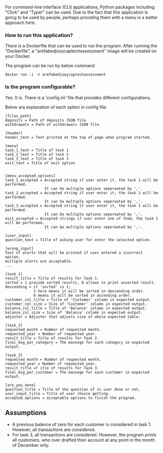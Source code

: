 For command-line interface (CLI) applications, 
Python packages including "Click" and "Typer" can be used. 
Due to the fact that this application is going to be used by people, 
perhaps providing them with a menu is a better approach here. 


### How to run this application?

There is a Dockerfile that can be used to run the program. After running the "Dockerfile",
a "arefabedjooycaptechassessment" image will be created on your Docker.

The program can be run by below command

```
docker run -i -t arefabedjooycaptechassessment
```


### Is the program configurable?

Yes. It is. There is a 'config.ini' file that provides different configurations.

Below are explanation of each option in config file:

```
[files_path]
deposits = Path of deposits JSON file
withdrawals = Path of withdrawals JSON file

[header]
header_text = Text printed at the top of page when program started.

[menu]
task_1_text = Title of task 1
task_2_text = Title of task 2
task_3_text = Title of task 3
exit_text = Title of exit option


[menu_accepted_options]
task_1_accepted = Accepted string if user enter it, the task 1 will be performed. 
                  It can be multiple options sepereated by ','.
task_2_accepted = Accepted string if user enter it, the task 1 will be performed. 
                  It can be multiple options sepereated by ','.
task_3_accepted = Accepted string if user enter it, the task 1 will be performed. 
                  It can be multiple options sepereated by ','.
exit_accepted = Accepted strings if user enter one of them, the task 1 will be performed. 
                  It can be multiple options sepereated by ','.

[user_input]
question_text = Title of asking user for enter the selected option.

[wrong_input]
Text of alerts that will be printed if user entered a incorrect option.
multiple alerts are acceptable.
...

[task_1]
result_title = Title of results for Task 1.
sorted = 1 provide sorted results, 0 allows to print unsorted result.
descending = if 'sorted' is 1; 
             1 here means it will be sorted in descending order. 
             0 means it will be sorted in ascending order.
customer_col_title = Title of 'Customer' column in expected output.
customer_col_size = Size of 'Customer' column in expected output.
balance_col_title = Title of 'Balance' column in expected output.
balance_col_size = Size of 'Balance' column in expected output.
adjuster = Adjuster that adjusts size of whole expected table.

[task_2]
requested_month = Number of requested month.
requested_year = Number of requested year.
result_title = Title of results for Task 2.
final_msg_per_category = The massege for each category in expected output.

[task_3]
requested_month = Number of requested month.
requested_year = Number of requested year.
result_title =T itle of results for Task 3.
final_msg_per_customer = The massege for each customer in expected output.

[are_you_done]
question_title = Title of the question of is user done or not.
user_input_title = Title of user choice getting. 
accepted_options = acceptable options to finish the program.  
```

## Assumptions

- A previous balance of zero for each customer is considered in task 1. However, all transactions are considered.
- For task 3, all transactions are considered. 
  However, the program prints all customers, who over drafted their account at any point in the month of December only.

